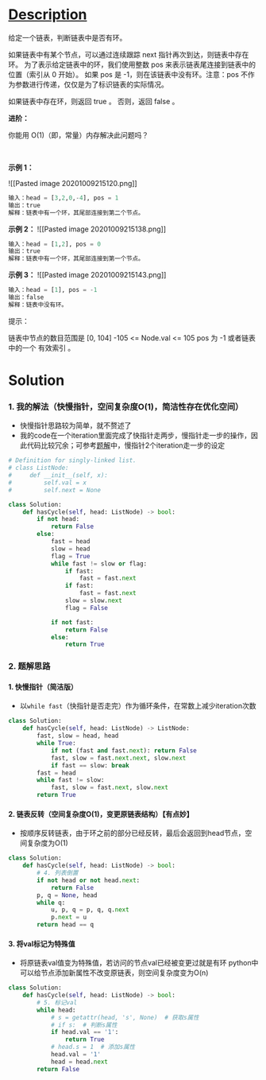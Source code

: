 # [Description](https://leetcode-cn.com/problems/linked-list-cycle)
给定一个链表，判断链表中是否有环。

如果链表中有某个节点，可以通过连续跟踪 next 指针再次到达，则链表中存在环。 为了表示给定链表中的环，我们使用整数 pos 来表示链表尾连接到链表中的位置（索引从 0 开始）。 如果 pos 是 -1，则在该链表中没有环。注意：pos 不作为参数进行传递，仅仅是为了标识链表的实际情况。

如果链表中存在环，则返回 true 。 否则，返回 false 。


**进阶：**

你能用 O(1)（即，常量）内存解决此问题吗？

 

**示例 1：**

![[Pasted image 20201009215120.png]]
```python
输入：head = [3,2,0,-4], pos = 1
输出：true
解释：链表中有一个环，其尾部连接到第二个节点。
```

**示例 2：**
![[Pasted image 20201009215138.png]]

```python
输入：head = [1,2], pos = 0
输出：true
解释：链表中有一个环，其尾部连接到第一个节点。
```
**示例 3：**
![[Pasted image 20201009215143.png]]
```python
输入：head = [1], pos = -1
输出：false
解释：链表中没有环。
```

提示：

链表中节点的数目范围是 [0, 104]
-105 <= Node.val <= 105
pos 为 -1 或者链表中的一个 有效索引 。



# Solution
### 1. 我的解法（快慢指针，空间复杂度O(1)，简洁性存在优化空间）
- 快慢指针思路较为简单，就不赘述了
- 我的code在一个iteration里面完成了快指针走两步，慢指针走一步的操作，因此代码比较冗余；可参考[题解](#2.-题解思路)中，慢指针2个iteration走一步的设定
```python
# Definition for singly-linked list.
# class ListNode:
#     def __init__(self, x):
#         self.val = x
#         self.next = None

class Solution:
    def hasCycle(self, head: ListNode) -> bool:
        if not head:
            return False
        else:
            fast = head
            slow = head
            flag = True
            while fast != slow or flag:
                if fast:
                    fast = fast.next
                if fast:
                    fast = fast.next
                slow = slow.next
                flag = False

            if not fast:
                return False
            else:
                return True
```

###  2. 题解思路
#### 1. 快慢指针（简洁版）
- 以```while fast```（快指针是否走完）作为循环条件，在常数上减少iteration次数
```python
class Solution:
    def hasCycle(self, head: ListNode) -> ListNode:
        fast, slow = head, head
        while True:
            if not (fast and fast.next): return False
            fast, slow = fast.next.next, slow.next
            if fast == slow: break
        fast = head
        while fast != slow:
            fast, slow = fast.next, slow.next
        return True
```

#### 2. 链表反转（空间复杂度O(1)，变更原链表结构）【有点妙】
- 按顺序反转链表，由于环之前的部分已经反转，最后会返回到head节点，空间复杂度为O(1)
```python
class Solution:
    def hasCycle(self, head: ListNode) -> bool:
        # 4. 列表倒置
        if not head or not head.next:
            return False
        p, q = None, head
        while q:
            u, p, q = p, q, q.next
            p.next = u
        return head == q
```
#### 3. 将val标记为特殊值
- 将原链表val值变为特殊值，若访问的节点val已经被变更过就是有环
python中可以给节点添加新属性不改变原链表，则空间复杂度变为O(n)
```python
class Solution:
    def hasCycle(self, head: ListNode) -> bool:
        # 5. 标记val
        while head:
            # s = getattr(head, 's', None)  # 获取s属性
            # if s:  # 判断s属性
            if head.val == '1':
                return True
            # head.s = 1  # 添加s属性
            head.val = '1'
            head = head.next
        return False
```